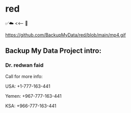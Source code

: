 # red

✅☁️ <<-- 🧊

https://github.com/BackupMyData/red/blob/main/mp4.gif

## Backup My Data Project intro:
### Dr. redwan faid
Call for more info: 

USA:
+1-777-163-441

Yemen:
+967-777-163-441 

KSA:
+966-777-163-441

